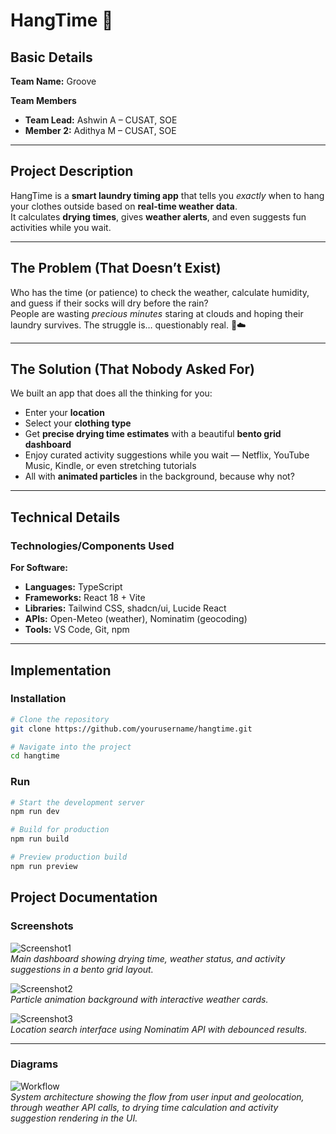# HangTime 🎯

## Basic Details
**Team Name:** Groove  

**Team Members**  
- **Team Lead:** Ashwin A – CUSAT, SOE  
- **Member 2:** Adithya M – CUSAT, SOE  

---

## Project Description
HangTime is a **smart laundry timing app** that tells you *exactly* when to hang your clothes outside based on **real-time weather data**.  
It calculates **drying times**, gives **weather alerts**, and even suggests fun activities while you wait.  

---

## The Problem (That Doesn’t Exist)
Who has the time (or patience) to check the weather, calculate humidity, and guess if their socks will dry before the rain?  
People are wasting *precious minutes* staring at clouds and hoping their laundry survives. The struggle is… questionably real. 🧦☁️  

---

## The Solution (That Nobody Asked For)
We built an app that does all the thinking for you:  
- Enter your **location**  
- Select your **clothing type**  
- Get **precise drying time estimates** with a beautiful **bento grid dashboard**  
- Enjoy curated activity suggestions while you wait — Netflix, YouTube Music, Kindle, or even stretching tutorials  
- All with **animated particles** in the background, because why not?  

---

## Technical Details

### Technologies/Components Used
**For Software:**  
- **Languages:** TypeScript  
- **Frameworks:** React 18 + Vite  
- **Libraries:** Tailwind CSS, shadcn/ui, Lucide React  
- **APIs:** Open-Meteo (weather), Nominatim (geocoding)  
- **Tools:** VS Code, Git, npm  

---

## Implementation  

### Installation
```bash
# Clone the repository
git clone https://github.com/yourusername/hangtime.git

# Navigate into the project
cd hangtime
```


### Run
```bash
# Start the development server
npm run dev

# Build for production
npm run build

# Preview production build
npm run preview
```

## Project Documentation

### Screenshots

![Screenshot1](./assets/screenshot1.png)  
*Main dashboard showing drying time, weather status, and activity suggestions in a bento grid layout.*

![Screenshot2](./assets/screenshot2.png)  
*Particle animation background with interactive weather cards.*

![Screenshot3](./assets/screenshot3.png)  
*Location search interface using Nominatim API with debounced results.*

---

### Diagrams

![Workflow](./assets/workflow-diagram.png)  
*System architecture showing the flow from user input and geolocation, through weather API calls, to drying time calculation and activity suggestion rendering in the UI.*
